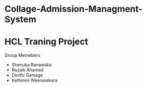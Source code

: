 # Collage-Admission-Managment-System
# HCL Traning Project
Group Memebers
- Shenuka Ranawaka
- Ruzaik Ahamed
- Dinithi Gamage 
- Kethmini Weerasekara
